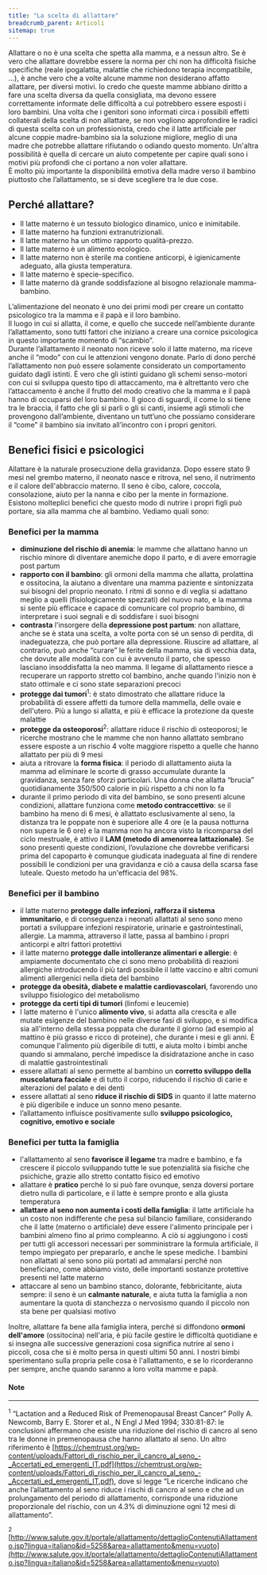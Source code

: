 ```yaml
---
title: "La scelta di allattare"
breadcrumb_parent: Articoli
sitemap: true
---
```

Allattare o no è una scelta che spetta alla mamma, e a nessun altro. Se è vero che allattare dovrebbe essere la norma per chi non ha difficoltà fisiche specifiche (reale ipogalattia, malattie che richiedono terapia incompatibile, ...), è anche vero che a volte alcune mamme non desiderano affatto allattare, per diversi motivi. Io credo che queste mamme abbiano diritto a fare una scelta diversa da quella consigliata, ma devono essere correttamente informate delle difficoltà a cui potrebbero essere esposti i loro bambini. Una volta che i genitori sono informati circa i possibili effetti collaterali della scelta di non allattare, se non vogliono approfondire le radici di questa scelta con un professionista, credo che il latte artificiale per alcune coppie madre-bambino sia la soluzione migliore, meglio di una madre che potrebbe allattare rifiutando o odiando questo momento. Un'altra possibilità è quella di cercare un aiuto competente per capire quali sono i motivi più profondi che ci portano a non voler allattare.  
È molto più importante la disponibilità emotiva della madre verso il bambino piuttosto che l’allattamento, se si deve scegliere tra le due cose.

## Perché allattare?

- Il latte materno è un tessuto biologico dinamico, unico e inimitabile.
- Il latte materno ha funzioni extranutrizionali.
- Il latte materno ha un ottimo rapporto qualità-prezzo.
- Il latte materno è un alimento ecologico.
- Il latte materno non è sterile ma contiene anticorpi, è igienicamente adeguato, alla giusta temperatura.
- Il latte materno è specie-specifico.
- Il latte materno dà grande soddisfazione al bisogno relazionale mamma-bambino.

L’alimentazione del neonato è uno dei primi modi per creare un contatto psicologico tra la mamma e il papà e il loro bambino.  
Il luogo in cui si allatta, il come, e quello che succede nell’ambiente durante l’allattamento, sono tutti fattori che iniziano a creare una cornice psicologica in questo importante momento di “scambio”.  
Durante l’allattamento il neonato non riceve solo il latte materno, ma riceve anche il “modo” con cui le attenzioni vengono donate. Parlo di dono perché l’allattamento non può essere solamente considerato un comportamento guidato dagli istinti. È vero che gli istinti guidano gli schemi senso-motori con cui si sviluppa questo tipo di attaccamento, ma è altrettanto vero che l’attaccamento è anche il frutto del modo creativo che la mamma e il papà hanno di occuparsi del loro bambino. Il gioco di sguardi, il come lo si tiene tra le braccia, il fatto che gli si parli o gli si canti, insieme agli stimoli che provengono dall’ambiente, diventano un tutt’uno che possiamo considerare il “come” il bambino sia invitato all’incontro con i propri genitori.

## Benefici fisici e psicologici

Allattare è la naturale prosecuzione della gravidanza. Dopo essere stato 9 mesi nel grembo materno, il neonato nasce e ritrova, nel seno, il nutrimento e il calore dell'abbraccio materno. Il seno è cibo, calore, coccola, consolazione, aiuto per la nanna e cibo per la mente in formazione.  
Esistono molteplici benefici che questo modo di nutrire i propri figli può portare, sia alla mamma che al bambino. Vediamo quali sono:

### Benefici per la mamma

- **diminuzione del rischio di anemia**: le mamme che allattano hanno un rischio minore di diventare anemiche dopo il parto, e di avere emorragie post partum
- **rapporto con il bambino**: gli ormoni della mamma che allatta, prolattina e ossitocina, la aiutano a diventare una mamma paziente e sintonizzata sui bisogni del proprio neonato. I ritmi di sonno e di veglia si adattano meglio a quelli (fisiologicamente spezzati) del nuovo nato, e la mamma si sente più efficace e capace di comunicare col proprio bambino, di interpretare i suoi segnali e di soddisfare i suoi bisogni
- **contrasta** l'insorgere della **depressione post partum**: non allattare, anche se è stata una scelta, a volte porta con sé un senso di perdita, di inadeguatezza, che può portare alla depressione. Riuscire ad allattare, al contrario, può anche “curare” le ferite della mamma, sia di vecchia data, che dovute alle modalità con cui è avvenuto il parto, che spesso lasciano insoddisfatta la neo mamma. Il legame di allattamento riesce a recuperare un rapporto stretto col bambino, anche quando l'inizio non è stato ottimale e ci sono state separazioni precoci
- **protegge dai tumori**<sup>1</sup>: è stato dimostrato che allattare riduce la probabilità di essere affetti da tumore della mammella, delle ovaie e dell'utero. Più a lungo si allatta, e più è efficace la protezione da queste malattie
- **protegge da osteoporosi**<sup>2</sup>: allattare riduce il rischio di osteoporosi; le ricerche mostrano che le mamme che non hanno allattato sembrano essere esposte a un rischio 4 volte maggiore rispetto a quelle che hanno allattato per più di 9 mesi
- aiuta a ritrovare la **forma fisica**: il periodo di allattamento aiuta la mamma ad eliminare le scorte di grasso accumulate durante la gravidanza, senza fare sforzi particolari. Una donna che allatta “brucia” quotidianamente 350/500 calorie in più rispetto a chi non lo fa
- durante il primo periodo di vita del bambino, se sono presenti alcune condizioni, allattare funziona come **metodo contraccettivo**: se il bambino ha meno di 6 mesi, è allattato esclusivamente al seno, la distanza tra le poppate non è superiore alle 4 ore (e la pausa notturna non supera le 6 ore) e la mamma non ha ancora visto la ricomparsa del ciclo mestruale, è attivo il **LAM (metodo di amenorrea lattazionale)**. Se sono presenti queste condizioni, l’ovulazione che dovrebbe verificarsi prima del capoparto è comunque giudicata inadeguata al fine di rendere possibili le condizioni per una gravidanza e ciò a causa della scarsa fase luteale. Questo metodo ha un'efficacia del 98%.

### Benefici per il bambino

- il latte materno **protegge dalle infezioni, rafforza il sistema immunitario**, e di conseguenza i neonati allattati al seno sono meno portati a sviluppare infezioni respiratorie, urinarie e gastrointestinali, allergie. La mamma, attraverso il latte, passa al bambino i propri anticorpi e altri fattori protettivi
- il latte materno **protegge dalle intolleranze alimentari e allergie**: è ampiamente documentato che ci sono meno probabilità di reazioni allergiche introducendo il più tardi possibile il latte vaccino e altri comuni alimenti allergenici nella dieta del bambino
- **protegge da obesità, diabete e malattie cardiovascolari**, favorendo uno sviluppo fisiologico del metabolismo
- **protegge da certi tipi di tumori** (linfomi e leucemie)
- l latte materno è l'unico **alimento vivo**, si adatta alla crescita e alle mutate esigenze del bambino nelle diverse fasi di sviluppo, e si modifica sia all'interno della stessa poppata che durante il giorno (ad esempio al mattino è più grasso e ricco di proteine), che durante i mesi e gli anni. È comunque l'alimento più digeribile di tutti, e aiuta molto i bimbi anche quando si ammalano, perché impedisce la disidratazione anche in caso di malattie gastrointestinali
- essere allattati al seno permette al bambino un **corretto sviluppo della muscolatura facciale** e di tutto il corpo, riducendo il rischio di carie e alterazioni del palato e dei denti
- essere allattati al seno **riduce il rischio di SIDS** in quanto il latte materno è più digeribile e induce un sonno meno pesante.
- l’allattamento influisce positivamente sullo **sviluppo psicologico, cognitivo, emotivo e sociale**

### Benefici per tutta la famiglia

- l'allattamento al seno **favorisce il legame** tra madre e bambino, e fa crescere il piccolo sviluppando tutte le sue potenzialità sia fisiche che psichiche, grazie allo stretto contatto fisico ed emotivo
- allattare è **pratico** perché lo si può fare ovunque, senza doversi portare dietro nulla di particolare, e il latte è sempre pronto e alla giusta temperatura
- **allattare al seno non aumenta i costi della famiglia**: il latte artificiale ha un costo non indifferente che pesa sul bilancio familiare, considerando che il latte (materno o artificiale) deve essere l'alimento principale per i bambini almeno fino al primo compleanno. A ciò si aggiungono i costi per tutti gli accessori necessari per somministrare la formula artificiale, il tempo impiegato per prepararlo, e anche le spese mediche. I bambini non allattati al seno sono più portati ad ammalarsi perché non beneficiano, come abbiamo visto, delle importanti sostanze protettive presenti nel latte materno
- attaccare al seno un bambino stanco, dolorante, febbricitante, aiuta sempre: il seno è un **calmante naturale**, e aiuta tutta la famiglia a non aumentare la quota di stanchezza o nervosismo quando il piccolo non sta bene per qualsiasi motivo

Inoltre, allattare fa bene alla famiglia intera, perché si diffondono **ormoni dell'amore** (ossitocina) nell'aria, è più facile gestire le difficoltà quotidiane e si insegna alle successive generazioni cosa significa nutrire al seno i piccoli, cosa che si è molto persa in questi ultimi 50 anni. I nostri bimbi sperimentano sulla propria pelle cosa è l'allattamento, e se lo ricorderanno per sempre, anche quando saranno a loro volta mamme e papà.

#### Note

***

<sup>1</sup> “Lactation and a Reduced Risk of Premenopausal Breast Cancer” Polly A. Newcomb, Barry E. Storer et al., N Engl J Med 1994; 330:81-87: le conclusioni affermano che esiste una riduzione del rischio di cancro al seno tra le donne in premenopausa che hanno allattato al seno. Un altro riferimento è [https://chemtrust.org/wp-content/uploads/Fattori_di_rischio_per_il_cancro_al_seno_-_Accertati_ed_emergenti_IT.pdf](https://chemtrust.org/wp-content/uploads/Fattori_di_rischio_per_il_cancro_al_seno_-_Accertati_ed_emergenti_IT.pdf), dove si legge “Le ricerche indicano che anche l’allattamento al seno riduce i rischi di cancro al seno e che ad un prolungamento del periodo di allattamento, corrisponde una riduzione proporzionale del rischio, con un 4.3% di diminuzione ogni 12 mesi di allattamento”.

<sup>2</sup> [http://www.salute.gov.it/portale/allattamento/dettaglioContenutiAllattamento.jsp?lingua=italiano&id=5258&area=allattamento&menu=vuoto](http://www.salute.gov.it/portale/allattamento/dettaglioContenutiAllattamento.jsp?lingua=italiano&id=5258&area=allattamento&menu=vuoto)